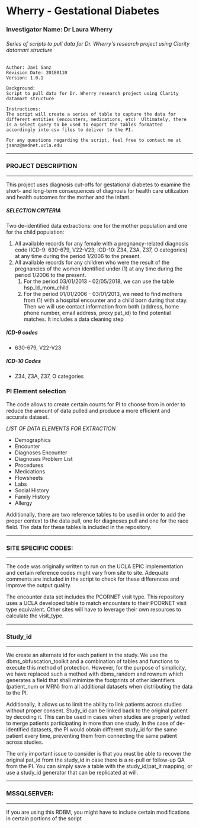# Wherry - Gestational Diabetes
### Investigator Name: Dr Laura Wherry
###### Series of scripts to pull data for Dr. Wherry's research project using Clarity datamart structure

	Author: Javi Sanz
	Revision Date: 20180110
	Version: 1.0.1

	Background:
	Script to pull data for Dr. Wherry research project using Clarity datamart structure

	Instructions:
	The script will create a series of table to capture the data for different entities (encounters, medications, etc) 	Ultimately, there is a select query to be used to export the tables formatted accordingly into csv files to deliver to the PI.
	
	For any questions regarding the script, feel free to contact me at
	jsanz@mednet.ucla.edu

*******************************************************************************************************
### PROJECT DESCRIPTION
*******************************************************************************************************	
This project uses diagnosis cut-offs for gestational diabetes to examine the short- and long-term consequences of diagnosis for health care utilization and health outcomes for the mother and the infant. 
    
##### SELECTION CRITERIA
Two de-identified data extractions: one for the mother population and one for the child population:

1. All available records for any female with a pregnancy-related diagnosis code (ICD-9: 630-679, V22-V23; ICD-10: Z34, Z3A, Z37, O categories) at any time during the period 1/2006 to the present.
1. All available records for any children who were the result of the pregnancies of the women identified under (1) at any time during the period 1/2006 to the present.
	1. For the period 03/01/2013 - 02/05/2018, we can use the table hsp_ld_mom_child
	1. For the period 01/01/2006 - 03/01/2013, we need to find mothers from (1) with a hospital encounter and a child born during that stay. Then we will use contact information from both (address, home phone number, email address, proxy pat_id) to find potential matches. It includes a data cleaning step

##### ICD-9 codes
* 630-679, V22-V23 

##### ICD-10 Codes
* Z34, Z3A, Z37, O categories

### PI Element selection
The code allows to create certain counts for PI to choose from in order to reduce the amount of data pulled and produce a more efficient and accurate dataset.

*LIST OF DATA ELEMENTS FOR EXTRACTION*
* Demographics
* Encounter
* Diagnoses Encounter
* Diagnoses Problem List
* Procedures
* Medications
* Flowsheets
* Labs
* Social History
* Family History
* Allergy

Additionally, there are two reference tables to be used in order to add the proper context to the data pull, one for diagnoses pull and one for the race field. The data for these tables is included in the repository.
*******************************************************************************************************
### SITE SPECIFIC CODES:
*******************************************************************************************************
The code was originally written to run on the UCLA EPIC implementation and certain reference codes might vary from site to site. Adequate comments are included in the script to check for these differences and improve the output quality.

The encounter data set includes the PCORNET visit type. This repository uses a UCLA developed table to match encounters to 
their PCORNET visit type equivalent. Other sites will have to leverage their own resources to calculate the visit_type.

*******************************************************************************************************
### Study_id
*******************************************************************************************************
We create an alternate id for each patient in the study. We use the dbms_obfuscation_toolkit and a combination of tables and functions to execute this method of protection. However, for the purpose of simplicity, we have replaced such a method with dbms_random and rownum which generates a field that shall minimize the footprints of other identifiers (patient_num or MRN) from all additional datasets  when distributing the data to the PI.

Additionally, it allows us to limit the ability to link patients across studies without proper consent. Study_id can be linked back to the original patient by decoding it. This can be used in cases when studies are properly vetted to merge patients participating in more than one study. In the case of de-identified datasets, the PI would obtain different study_id for the same patient every time, preventing them from connecting the same patient across studies.

The only important issue to consider is that you must be able to recover the original pat_id from the study_id in case there is a re-pull or follow-up QA from the PI. You can simply save a table with the study_id/pat_it mapping, or use a study_id generator that can be replicated at will.

*******************************************************************************************************
### MSSQLSERVER:
*******************************************************************************************************
If you are using this RDBM, you might have to include certain modifications in certain portions of the script
